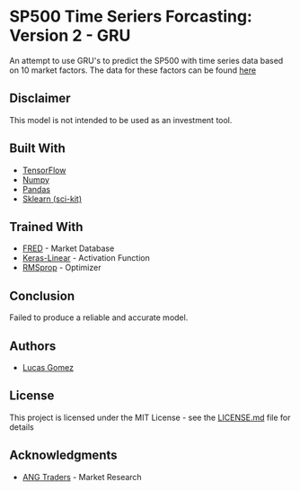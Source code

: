 # SP500 Time Seriers Forcasting: Version 2 - GRU

An attempt to use GRU's to predict the SP500 with time series data based on 10 market factors. The data for these factors can be found [here](https://fred.stlouisfed.org/graph/?g=vhrP)

## Disclaimer

This model is not intended to be used as an investment tool. 

## Built With

* [TensorFlow](https://www.tensorflow.org/) 
* [Numpy](https://numpy.org/) 
* [Pandas](https://pandas.pydata.org/)
* [Sklearn (sci-kit)](https://scikit-learn.org/) 

## Trained With

* [FRED](https://fred.stlouisfed.org/) - Market Database 
* [Keras-Linear](https://www.tensorflow.org/api_docs/python/tf/keras/activations/linear) - Activation Function
* [RMSprop](https://keras.io/api/optimizers/rmsprop) - Optimizer

## Conclusion

Failed to produce a reliable and accurate model. 

## Authors

* [Lucas Gomez](https://github.com/lucasmgomez)

## License

This project is licensed under the MIT License - see the [LICENSE.md](LICENSE.md) file for details

## Acknowledgments

* [ANG Traders](https://angtraders.com/) - Market Research 

